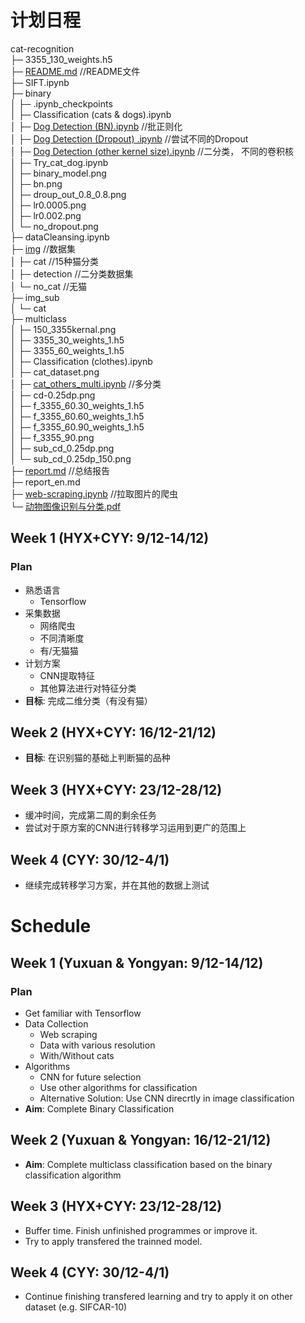 # 计划日程

cat-recognition</br>
├─ 3355_130_weights.h5</br>
├─ [README.md](./readme.md) //README文件</br>
├─ SIFT.ipynb</br>
├─ binary</br>
│	├─ .ipynb_checkpoints</br>
│	├─ Classification (cats & dogs).ipynb</br>
│	├─ [Dog Detection (BN).ipynb](./binary/Dog&#32;Detection&#32;(BN).ipynb) //批正则化</br>
│	├─ [Dog Detection (Dropout) .ipynb](./binary/Dog&#32;Detection&#32;(Dropout)&#32;.ipynb) //尝试不同的Dropout</br>
│	├─ [Dog Detection (other kernel size).ipynb](./binary/) //二分类， 不同的卷积核</br>
│	├─ Try_cat_dog.ipynb</br>
│	├─ binary_model.png</br>
│	├─ bn.png</br>
│	├─ droup_out_0.8_0.8.png</br>
│	├─ lr0.0005.png</br>
│	├─ lr0.002.png</br>
│	└─ no_dropout.png</br>
├─ dataCleansing.ipynb</br>
├─ [img](./img/) //数据集</br>
│	├─ cat //15种猫分类</br>
│	├─ detection //二分类数据集</br>
│	└─ no_cat //无猫</br>
├─ img_sub</br>
│	└─ cat</br>
├─ multiclass</br>
│	├─ 150_3355kernal.png</br>
│	├─ 3355_30_weights_1.h5</br>
│	├─ 3355_60_weights_1.h5</br>
│	├─ Classification (clothes).ipynb</br>
│	├─ cat_dataset.png</br>
│	├─ [cat_others_multi.ipynb](./multiclass/cat_others_multi.ipynb) //多分类</br>
│	├─ cd-0.25dp.png</br>
│	├─ f_3355_60.30_weights_1.h5</br>
│	├─ f_3355_60.60_weights_1.h5</br>
│	├─ f_3355_60.90_weights_1.h5</br>
│	├─ f_3355_90.png</br>
│	├─ sub_cd_0.25dp.png</br>
│	└─ sub_cd_0.25dp_150.png</br>
├─ [report.md](./report.md) //总结报告</br>
├─ report_en.md</br>
├─ [web-scraping.ipynb](./web-scraping.ipynb) //拉取图片的爬虫</br>
└─ [动物图像识别与分类.pdf](./动物图像识别与分类.pdf)</br>

## Week 1 (HYX+CYY: 9/12-14/12)

### Plan

+ 熟悉语言
  + Tensorflow
+ 采集数据
  + 网络爬虫
  + 不同清晰度
  + 有/无猫猫
+ 计划方案
  + CNN提取特征
  + 其他算法进行对特征分类
+ __目标__: 完成二维分类（有没有猫）

## Week 2 (HYX+CYY: 16/12-21/12)

+ __目标__: 在识别猫的基础上判断猫的品种

## Week 3 (HYX+CYY: 23/12-28/12)

+ 缓冲时间，完成第二周的剩余任务
+ 尝试对于原方案的CNN进行转移学习运用到更广的范围上

## Week 4 (CYY: 30/12-4/1)

+ 继续完成转移学习方案，并在其他的数据上测试

# Schedule

## Week 1 (Yuxuan & Yongyan: 9/12-14/12)

### Plan

+ Get familiar with Tensorflow
+ Data Collection
  + Web scraping
  + Data with various resolution
  + With/Without cats
+ Algorithms
  + CNN for future selection
  + Use other algorithms for classification
  + Alternative Solution: Use CNN direcrtly in image classification
+ __Aim__: Complete Binary Classification

## Week 2 (Yuxuan & Yongyan: 16/12-21/12)

+ __Aim__: Complete multiclass classification based on the binary classification algorithm

## Week 3 (HYX+CYY: 23/12-28/12)

+ Buffer time. Finish unfinished programmes or improve it.
+ Try to apply transfered the trainned model.

## Week 4 (CYY: 30/12-4/1)

+ Continue finishing transfered learning and try to apply it on other dataset (e.g. SIFCAR-10)
